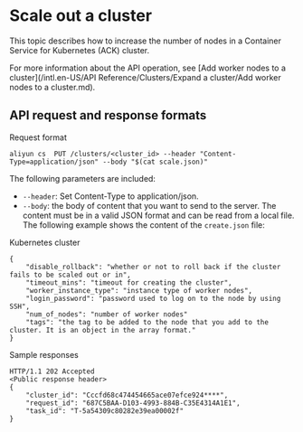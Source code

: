 # Scale out a cluster

This topic describes how to increase the number of nodes in a Container Service for Kubernetes \(ACK\) cluster.

For more information about the API operation, see [Add worker nodes to a cluster](/intl.en-US/API Reference/Clusters/Expand a cluster/Add worker nodes to a cluster.md).

## API request and response formats

Request format

```
aliyun cs  PUT /clusters/<cluster_id> --header "Content-Type=application/json" --body "$(cat scale.json)"
```

The following parameters are included:

-   `--header`: Set Content-Type to application/json.
-   `--body`: the body of content that you want to send to the server. The content must be in a valid JSON format and can be read from a local file. The following example shows the content of the `create.json` file:

Kubernetes cluster

```
{
    "disable_rollback": "whether or not to roll back if the cluster fails to be scaled out or in",
    "timeout_mins": "timeout for creating the cluster",
    "worker_instance_type": "instance type of worker nodes",
    "login_password": "password used to log on to the node by using SSH",    
    "num_of_nodes": "number of worker nodes"    
    "tags": "the tag to be added to the node that you add to the cluster. It is an object in the array format."
}
```

Sample responses

```
HTTP/1.1 202 Accepted
<Public response header>
{
    "cluster_id": "Cccfd68c474454665ace07efce924****",
    "request_id": "687C5BAA-D103-4993-884B-C35E4314A1E1",
    "task_id": "T-5a54309c80282e39ea00002f"
}
```

